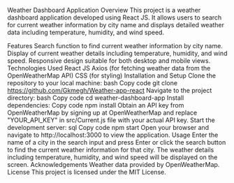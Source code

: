 Weather Dashboard Application
Overview
This project is a weather dashboard application developed using React JS. It allows users to search for current weather information by city name and displays detailed weather data including temperature, humidity, and wind speed.

Features
Search function to find current weather information by city name.
Display of current weather details including temperature, humidity, and wind speed.
Responsive design suitable for both desktop and mobile views.
Technologies Used
React JS
Axios (for fetching weather data from the OpenWeatherMap API)
CSS (for styling)
Installation and Setup
Clone the repository to your local machine:
bash
Copy code
git clone https://github.com/Gkmegh/Weather-app-react
Navigate to the project directory:
bash
Copy code
cd weather-dashboard-app
Install dependencies:
Copy code
npm install
Obtain an API key from OpenWeatherMap by signing up at OpenWeatherMap and replace "YOUR_API_KEY" in src/Current.js file with your actual API key.
Start the development server:
sql
Copy code
npm start
Open your browser and navigate to http://localhost:3000 to view the application.
Usage
Enter the name of a city in the search input and press Enter or click the search button to find the current weather information for that city.
The weather details including temperature, humidity, and wind speed will be displayed on the screen.
Acknowledgements
Weather data provided by OpenWeatherMap.
License
This project is licensed under the MIT License.
